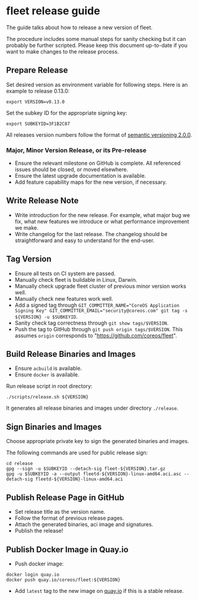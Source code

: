 # fleet release guide

The guide talks about how to release a new version of fleet.

The procedure includes some manual steps for sanity checking but it can probably be further scripted. Please keep this document up-to-date if you want to make changes to the release process.

## Prepare Release

Set desired version as environment variable for following steps. Here is an example to release 0.13.0:

```
export VERSION=v0.13.0
```

Set the subkey ID for the appropriate signing key:
```
export SUBKEYID=3F1B2C87
```

All releases version numbers follow the format of [semantic versioning 2.0.0](http://semver.org/).

### Major, Minor Version Release, or its Pre-release

- Ensure the relevant milestone on GitHub is complete. All referenced issues should be closed, or moved elsewhere.
- Ensure the latest upgrade documentation is available.
- Add feature capability maps for the new version, if necessary.

## Write Release Note

- Write introduction for the new release. For example, what major bug we fix, what new features we introduce or what performance improvement we make.
- Write changelog for the last release. The changelog should be straightforward and easy to understand for the end-user.

## Tag Version

- Ensure all tests on CI system are passed.
- Manually check fleet is buildable in Linux, Darwin.
- Manually check upgrade fleet cluster of previous minor version works well.
- Manually check new features work well.
- Add a signed tag through `GIT_COMMITTER_NAME="CoreOS Application Signing Key" GIT_COMMITTER_EMAIL="security@coreos.com" git tag -s ${VERSION} -u $SUBKEYID`.
- Sanity check tag correctness through `git show tags/$VERSION`.
- Push the tag to GitHub through `git push origin tags/$VERSION`. This assumes `origin` corresponds to "https://github.com/coreos/fleet".

## Build Release Binaries and Images

- Ensure `acbuild` is available.
- Ensure `docker` is available.

Run release script in root directory:

```
./scripts/release.sh ${VERSION}
```

It generates all release binaries and images under directory `./release`.

## Sign Binaries and Images

Choose appropriate private key to sign the generated binaries and images.

The following commands are used for public release sign:

```
cd release
gpg --sign -u $SUBKEYID --detach-sig fleet-${VERSION}.tar.gz
gpg -u $SUBKEYID -a --output fleetd-${VERSION}-linux-amd64.aci.asc --detach-sig fleetd-${VERSION}-linux-amd64.aci
```

## Publish Release Page in GitHub

- Set release title as the version name.
- Follow the format of previous release pages.
- Attach the generated binaries, aci image and signatures.
- Publish the release!

## Publish Docker Image in Quay.io

- Push docker image:

```
docker login quay.io
docker push quay.io/coreos/fleet:${VERSION}
```

- Add `latest` tag to the new image on [quay.io](https://quay.io/repository/coreos/fleet?tag=latest&tab=tags) if this is a stable release.

